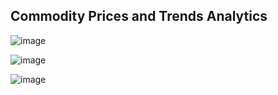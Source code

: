## Commodity Prices and Trends Analytics

![image](https://github.com/user-attachments/assets/2587328b-fa76-4120-848d-cfaa32d26161)

![image](https://github.com/user-attachments/assets/1b21497a-1832-4128-8e50-db4990df3d17)

![image](https://github.com/user-attachments/assets/2dd18af0-a751-4b6a-88c6-676e70fd108e)

